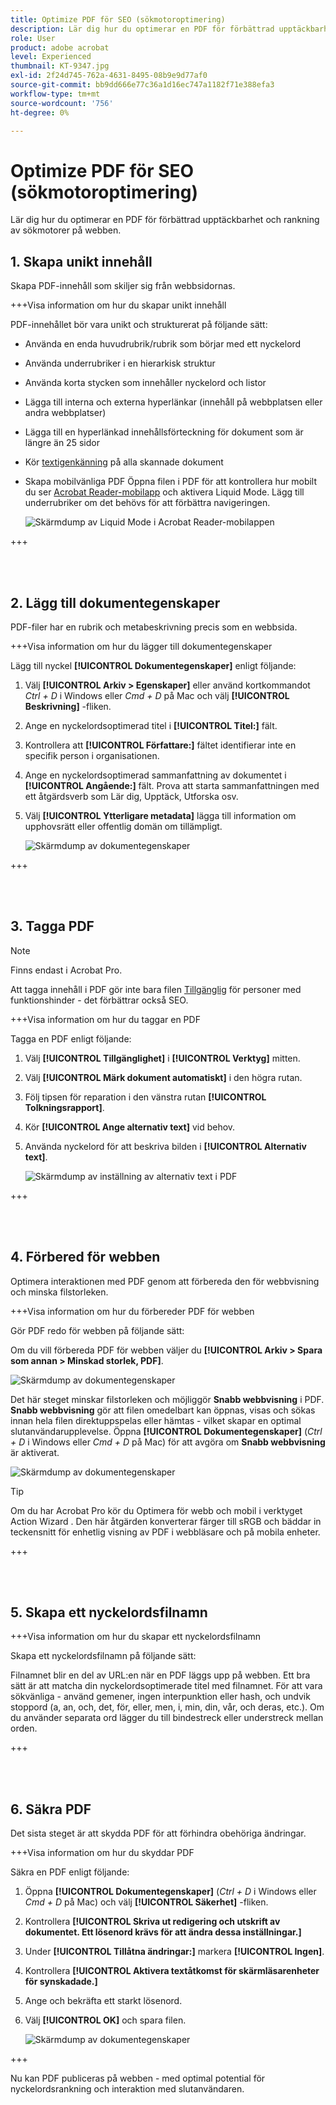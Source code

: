 ```yaml
---
title: Optimize PDF för SEO (sökmotoroptimering)
description: Lär dig hur du optimerar en PDF för förbättrad upptäckbarhet och rankning av sökmotorer på webben
role: User
product: adobe acrobat
level: Experienced
thumbnail: KT-9347.jpg
exl-id: 2f24d745-762a-4631-8495-08b9e9d77af0
source-git-commit: bb9dd666e77c36a1d16ec747a1182f71e388efa3
workflow-type: tm+mt
source-wordcount: '756'
ht-degree: 0%

---
```


# Optimize PDF för SEO (sökmotoroptimering)

Lär dig hur du optimerar en PDF för förbättrad upptäckbarhet och rankning av sökmotorer på webben.

## 1. Skapa unikt innehåll

Skapa PDF-innehåll som skiljer sig från webbsidornas.

+++Visa information om hur du skapar unikt innehåll

PDF-innehållet bör vara unikt och strukturerat på följande sätt:

* Använda en enda huvudrubrik/rubrik som börjar med ett nyckelord
* Använda underrubriker i en hierarkisk struktur
* Använda korta stycken som innehåller nyckelord och listor
* Lägga till interna och externa hyperlänkar (innehåll på webbplatsen eller andra webbplatser)
* Lägga till en hyperlänkad innehållsförteckning för dokument som är längre än 25 sidor
* Kör [textigenkänning](https://experienceleague.adobe.com/docs/document-cloud-learn/acrobat-learning/getting-started/scan-and-ocr.html) på alla skannade dokument
* Skapa mobilvänliga PDF Öppna filen i PDF för att kontrollera hur mobilt du ser [Acrobat Reader-mobilapp](https://www.adobe.com/acrobat/mobile/acrobat-reader.html) och aktivera Liquid Mode. Lägg till underrubriker om det behövs för att förbättra navigeringen.

   ![Skärmdump av Liquid Mode i Acrobat Reader-mobilappen](../assets/optimizeseo1.png)

+++

<br> 

## 2. Lägg till dokumentegenskaper

PDF-filer har en rubrik och metabeskrivning precis som en webbsida.

+++Visa information om hur du lägger till dokumentegenskaper

Lägg till nyckel **[!UICONTROL Dokumentegenskaper]** enligt följande:

1. Välj **[!UICONTROL Arkiv > Egenskaper]** eller använd kortkommandot *Ctrl + D* i Windows eller *Cmd + D* på Mac och välj **[!UICONTROL Beskrivning]** -fliken.
1. Ange en nyckelordsoptimerad titel i **[!UICONTROL Titel:]** fält.
1. Kontrollera att **[!UICONTROL Författare:]** fältet identifierar inte en specifik person i organisationen.
1. Ange en nyckelordsoptimerad sammanfattning av dokumentet i **[!UICONTROL Angående:]** fält.
Prova att starta sammanfattningen med ett åtgärdsverb som Lär dig, Upptäck, Utforska osv.
1. Välj **[!UICONTROL Ytterligare metadata]** lägga till information om upphovsrätt eller offentlig domän om tillämpligt.

   ![Skärmdump av dokumentegenskaper](../assets/optimizeseo2.png)

+++

<br> 

## 3. Tagga PDF

>[!NOTE]
>
>Finns endast i Acrobat Pro.

Att tagga innehåll i PDF gör inte bara filen [Tillgänglig](https://experienceleague.adobe.com/docs/document-cloud-learn/acrobat-learning/advanced-tasks/accessibility.html) för personer med funktionshinder - det förbättrar också SEO.

+++Visa information om hur du taggar en PDF

Tagga en PDF enligt följande:

1. Välj **[!UICONTROL Tillgänglighet]** i **[!UICONTROL Verktyg]** mitten.
1. Välj **[!UICONTROL Märk dokument automatiskt]** i den högra rutan.
1. Följ tipsen för reparation i den vänstra rutan **[!UICONTROL Tolkningsrapport]**.
1. Kör **[!UICONTROL Ange alternativ text]** vid behov.
1. Använda nyckelord för att beskriva bilden i **[!UICONTROL Alternativ text]**.

   ![Skärmdump av inställning av alternativ text i PDF](../assets/optimizeseo3.png)

+++

<br> 

## 4. Förbered för webben

Optimera interaktionen med PDF genom att förbereda den för webbvisning och minska filstorleken.

+++Visa information om hur du förbereder PDF för webben

Gör PDF redo för webben på följande sätt:

Om du vill förbereda PDF för webben väljer du **[!UICONTROL Arkiv > Spara som annan > Minskad storlek, PDF]**.

![Skärmdump av dokumentegenskaper](../assets/optimizeseo4.png)

Det här steget minskar filstorleken och möjliggör **Snabb webbvisning** i PDF. **Snabb webbvisning** gör att filen omedelbart kan öppnas, visas och sökas innan hela filen direktuppspelas eller hämtas - vilket skapar en optimal slutanvändarupplevelse. Öppna **[!UICONTROL Dokumentegenskaper]** (*Ctrl + D* i Windows eller *Cmd + D* på Mac) för att avgöra om **Snabb webbvisning** är aktiverat.

![Skärmdump av dokumentegenskaper](../assets/optimizeseo5.png)

>[!TIP]
>
>Om du har Acrobat Pro kör du Optimera för webb och mobil i verktyget Action Wizard . Den här åtgärden konverterar färger till sRGB och bäddar in teckensnitt för enhetlig visning av PDF i webbläsare och på mobila enheter.

+++

<br> 

## 5. Skapa ett nyckelordsfilnamn

+++Visa information om hur du skapar ett nyckelordsfilnamn

Skapa ett nyckelordsfilnamn på följande sätt:

Filnamnet blir en del av URL:en när en PDF läggs upp på webben. Ett bra sätt är att matcha din nyckelordsoptimerade titel med filnamnet. För att vara sökvänliga - använd gemener, ingen interpunktion eller hash, och undvik stoppord (a, an, och, det, för, eller, men, i, min, din, vår, och deras, etc.). Om du använder separata ord lägger du till bindestreck eller understreck mellan orden.

+++

<br> 

## 6. Säkra PDF

Det sista steget är att skydda PDF för att förhindra obehöriga ändringar.

+++Visa information om hur du skyddar PDF

Säkra en PDF enligt följande:

1. Öppna **[!UICONTROL Dokumentegenskaper]** (*Ctrl + D* i Windows eller *Cmd + D* på Mac) och välj **[!UICONTROL Säkerhet]** -fliken.
1. Kontrollera **[!UICONTROL Skriva ut redigering och utskrift av dokumentet. Ett lösenord krävs för att ändra dessa inställningar.]**
1. Under **[!UICONTROL Tillåtna ändringar:]** markera **[!UICONTROL Ingen]**.
1. Kontrollera **[!UICONTROL Aktivera textåtkomst för skärmläsarenheter för synskadade.]**
1. Ange och bekräfta ett starkt lösenord.
1. Välj **[!UICONTROL OK]** och spara filen.

   ![Skärmdump av dokumentegenskaper](../assets/optimizeseo6.png)

+++

Nu kan PDF publiceras på webben - med optimal potential för nyckelordsrankning och interaktion med slutanvändaren.
